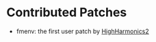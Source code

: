 # Contributed Patches

- fmenv: the first user patch by [HighHarmonics2](https://github.com/HighHarmonics2)
